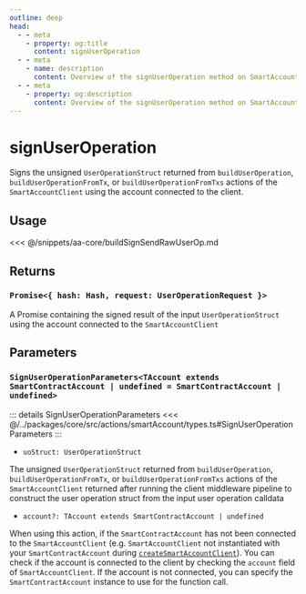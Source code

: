 ```yaml
---
outline: deep
head:
  - - meta
    - property: og:title
      content: signUserOperation
  - - meta
    - name: description
      content: Overview of the signUserOperation method on SmartAccountClient
  - - meta
    - property: og:description
      content: Overview of the signUserOperation method on SmartAccountClient
---
```


# signUserOperation

Signs the unsigned `UserOperationStruct` returned from `buildUserOperation`, `buildUserOperationFromTx`, or `buildUserOperationFromTxs` actions of the `SmartAccountClient` using the account connected to the client.

## Usage

<<< @/snippets/aa-core/buildSignSendRawUserOp.md

## Returns

### `Promise<{ hash: Hash, request: UserOperationRequest }>`

A Promise containing the signed result of the input `UserOperationStruct` using the account connected to the `SmartAccountClient`

## Parameters

### `SignUserOperationParameters<TAccount extends SmartContractAccount | undefined = SmartContractAccount | undefined>`

::: details SignUserOperationParameters
<<< @/../packages/core/src/actions/smartAccount/types.ts#SignUserOperationParameters
:::

- `uoStruct: UserOperationStruct`

The unsigned `UserOperationStruct` returned from `buildUserOperation`, `buildUserOperationFromTx`, or `buildUserOperationFromTxs` actions of the `SmartAccountClient` returned after running the client middleware pipeline to construct the user operation struct from the input user operation calldata

- `account?: TAccount extends SmartContractAccount | undefined`

When using this action, if the `SmartContractAccount` has not been connected to the `SmartAccountClient` (e.g. `SmartAccountClient` not instantiated with your `SmartContractAccount` during [`createSmartAccountClient`](/packages/aa-core/smart-account-client/)). You can check if the account is connected to the client by checking the `account` field of `SmartAccountClient`. If the account is not connected, you can specify the `SmartContractAccount` instance to use for the function call.
